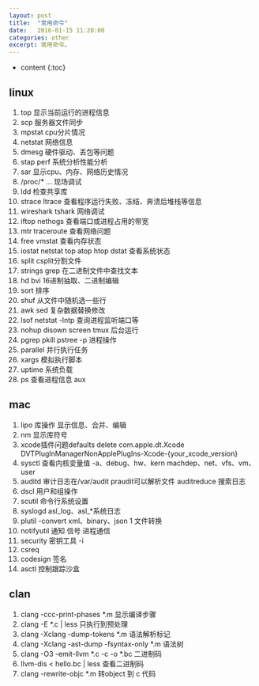 ```yaml
---
layout: post
title:  "常用命令"
date:   2016-01-15 11:28:00
categories: other
excerpt: 常用命令。
---
```


* content
{:toc}

## linux
01. top 显示当前运行的进程信息
02. scp 服务器文件同步
03. mpstat cpu分片情况
04. netstat 网络信息
05. dmesg 硬件驱动、丢包等问题
06. stap perf 系统分析性能分析
07. sar 显示cpu、内存、网络历史情况
08. /proc/* ... 现场调试
09. ldd 检查共享库
10. strace ltrace 查看程序运行失败、冻结、奔溃后堆栈等信息
11. wireshark tshark 网络调试
12. iftop nethogs 查看端口或进程占用的带宽
13. mtr traceroute 查看网络问题
14. free vmstat 查看内存状态
15. iostat netstat top atop htop dstat 查看系统状态
16. split csplit分割文件
17. strings grep 在二进制文件中查找文本
18. hd bvi 16进制抽取、二进制编辑
19. sort 排序
20. shuf 从文件中随机选一些行
21. awk sed 复杂数据替换修改
22. lsof netstat -lntp 查询进程监听端口等
23. nohup disown screen tmux 后台运行
24. pgrep pkill pstree -p 进程操作
25. parallel 并行执行任务
26. xargs 模拟执行脚本
27. uptime 系统负载
28. ps 查看进程信息 aux

## mac
01. lipo 库操作 显示信息、合并、编辑
02. nm 显示库符号 
03. xcode插件问题defaults delete com.apple.dt.Xcode DVTPlugInManagerNonApplePlugIns-Xcode-{your_xcode_version} 
04. sysctl 查看内核变量值 -a、debug、hw、kern machdep、net、vfs、vm、user
05. auditd 审计日志在/var/audit praudit可以解析文件 auditreduce 搜索日志
06. dscl 用户和组操作
07. scutil 命令行系统设置
08. syslogd asl_log、asl_*系统日志
09. plutil -convert xml、binary、json 1 文件转换
10. notifyutil 通知 信号 进程通信
11. security 密钥工具 -i
12. csreq
13. codesign 签名     
14. asctl 控制跟踪沙盒

## clan
01. clang -ccc-print-phases *.m 显示编译步骤  
02. clang -E *.c | less 只执行到预处理  
03. clang -Xclang -dump-tokens *.m 语法解析标记
04. clang -Xclang -ast-dump -fsyntax-only *.m 语法树 
05. clang -O3 -emit-llvm *.c -c -o *.bc 二进制码 
06. llvm-dis < hello.bc | less 查看二进制码
07. clang -rewrite-objc *.m 转object 到 c 代码 
